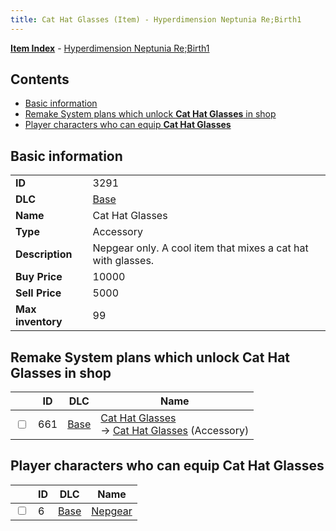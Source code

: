 ```yaml
---
title: Cat Hat Glasses (Item) - Hyperdimension Neptunia Re;Birth1
---
```


[**Item Index**](/neptunia/rb1/item/index.html) - [Hyperdimension Neptunia Re;Birth1](/neptunia/rb1)

## Contents

- [Basic information](#basic-information)
- [Remake System plans which unlock **Cat Hat Glasses** in shop](#remake-system-plans-which-unlock-cat-hat-glasses-in-shop)
- [Player characters who can equip **Cat Hat Glasses**](#player-characters-who-can-equip-cat-hat-glasses)

## Basic information

|   |   |
| -- | -- |
| **ID** | 3291 |
| **DLC** | [Base](/neptunia/rb1/dlc/1-base.html) |
| **Name** | Cat Hat Glasses |
| **Type** | Accessory |
| **Description** | Nepgear only. A cool item that mixes a cat hat with glasses. |
| **Buy Price** | 10000 |
| **Sell Price** | 5000 |
| **Max inventory** | 99 |


## Remake System plans which unlock **Cat Hat Glasses** in shop

|    | ID | DLC | Name |
| -- | -- | --- | ---- |
| <input type="checkbox" id="rb1-remake-1-661" class="trackbox" /> | 661 | [Base](/neptunia/rb1/dlc/1-base.html) | [Cat Hat Glasses](/neptunia/rb1/remake/1-661-cat-hat-glasses.html)<br /> → [Cat Hat Glasses](/neptunia/rb1/item/1-3291-cat-hat-glasses.html) (Accessory) |


## Player characters who can equip **Cat Hat Glasses**

|    | ID | DLC | Name |
| -- | -- | --- | ---- |
| <input type="checkbox" id="rb1-player-1-6" class="trackbox" /> | 6 | [Base](/neptunia/rb1/dlc/1-base.html) | [Nepgear](/neptunia/rb1/player/1-6-nepgear.html) |
